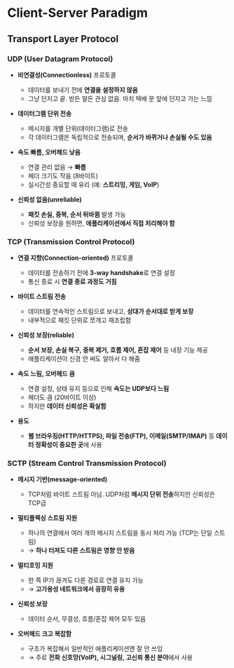 # Client-Server Paradigm

## Transport Layer Protocol

### UDP (User Datagram Protocol)

- **비연결성(Connectionless)** 프로토콜

  - 데이터를 보내기 전에 **연결을 설정하지 않음**
  - 그냥 던지고 끝. 받든 말든 관심 없음. 마치 택배 문 앞에 던지고 가는 느낌

- **데이터그램 단위 전송**

  - 메시지를 개별 단위(데이터그램)로 전송
  - 각 데이터그램은 독립적으로 전송되며, **순서가 바뀌거나 손실될 수도 있음**

- **속도 빠름, 오버헤드 낮음**

  - 연결 관리 없음 → **빠름**
  - 헤더 크기도 작음 (8바이트)
  - 실시간성 중요할 때 유리 (예: **스트리밍, 게임, VoIP**)

- **신뢰성 없음(unreliable)**
  - **패킷 손실, 중복, 순서 뒤바뀜** 발생 가능
  - 신뢰성 보장을 원하면, **애플리케이션에서 직접 처리해야 함**

### TCP (Transmission Control Protocol)

- **연결 지향(Connection-oriented)** 프로토콜

  - 데이터를 전송하기 전에 **3-way handshake**로 연결 설정
  - 통신 종료 시 **연결 종료 과정도 거침**

- **바이트 스트림 전송**

  - 데이터를 연속적인 스트림으로 보내고, **상대가 순서대로 받게 보장**
  - 내부적으로 패킷 단위로 쪼개고 재조립함

- **신뢰성 보장(reliable)**

  - **순서 보장, 손실 복구, 중복 제거, 흐름 제어, 혼잡 제어** 등 내장 기능 제공
  - 애플리케이션이 신경 안 써도 알아서 다 해줌

- **속도 느림, 오버헤드 큼**

  - 연결 설정, 상태 유지 등으로 인해 **속도는 UDP보다 느림**
  - 헤더도 큼 (20바이트 이상)
  - 하지만 **데이터 신뢰성은 확실함**

- **용도**
  - **웹 브라우징(HTTP/HTTPS), 파일 전송(FTP), 이메일(SMTP/IMAP)** 등 **데이터 정확성이 중요한 곳**에 사용

### SCTP (Stream Control Transmission Protocol)

- **메시지 기반(message-oriented)**

  - TCP처럼 바이트 스트림 아님. UDP처럼 **메시지 단위 전송**하지만 신뢰성은 TCP급

- **멀티플렉싱 스트림 지원**

  - 하나의 연결에서 여러 개의 메시지 스트림을 동시 처리 가능 (TCP는 단일 스트림)
  - → **하나 터져도 다른 스트림은 영향 안 받음**

- **멀티호밍 지원**

  - 한 쪽 IP가 끊겨도 다른 경로로 연결 유지 가능
  - → **고가용성 네트워크에서 굉장히 유용**

- **신뢰성 보장**

  - 데이터 순서, 무결성, 흐름/혼잡 제어 모두 있음

- **오버헤드 크고 복잡함**
  - 구조가 복잡해서 일반적인 애플리케이션엔 잘 안 쓰임
  - → 주로 **전화 신호망(VoIP), 시그널링, 고신뢰 통신 분야**에서 사용
